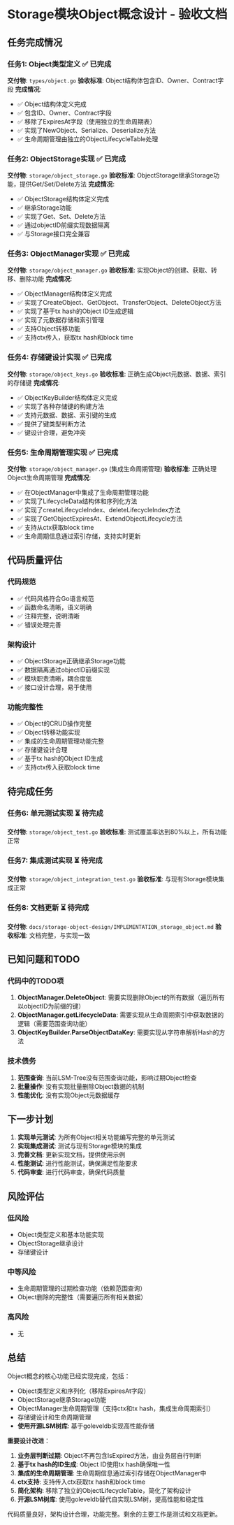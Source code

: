 # Storage模块Object概念设计 - 验收文档

## 任务完成情况

### 任务1: Object类型定义 ✅ 已完成
**交付物**: `types/object.go`
**验收标准**: Object结构体包含ID、Owner、Contract字段
**完成情况**: 
- ✅ Object结构体定义完成
- ✅ 包含ID、Owner、Contract字段
- ✅ 移除了ExpiresAt字段（使用独立的生命周期表）
- ✅ 实现了NewObject、Serialize、Deserialize方法
- ✅ 生命周期管理由独立的ObjectLifecycleTable处理

### 任务2: ObjectStorage实现 ✅ 已完成
**交付物**: `storage/object_storage.go`
**验收标准**: ObjectStorage继承Storage功能，提供Get/Set/Delete方法
**完成情况**:
- ✅ ObjectStorage结构体定义完成
- ✅ 继承Storage功能
- ✅ 实现了Get、Set、Delete方法
- ✅ 通过objectID前缀实现数据隔离
- ✅ 与Storage接口完全兼容

### 任务3: ObjectManager实现 ✅ 已完成
**交付物**: `storage/object_manager.go`
**验收标准**: 实现Object的创建、获取、转移、删除功能
**完成情况**:
- ✅ ObjectManager结构体定义完成
- ✅ 实现了CreateObject、GetObject、TransferObject、DeleteObject方法
- ✅ 实现了基于tx hash的Object ID生成逻辑
- ✅ 实现了元数据存储和索引管理
- ✅ 支持Object转移功能
- ✅ 支持ctx传入，获取tx hash和block time

### 任务4: 存储键设计实现 ✅ 已完成
**交付物**: `storage/object_keys.go`
**验收标准**: 正确生成Object元数据、数据、索引的存储键
**完成情况**:
- ✅ ObjectKeyBuilder结构体定义完成
- ✅ 实现了各种存储键的构建方法
- ✅ 支持元数据、数据、索引键的生成
- ✅ 提供了键类型判断方法
- ✅ 键设计合理，避免冲突

### 任务5: 生命周期管理实现 ✅ 已完成
**交付物**: `storage/object_manager.go` (集成生命周期管理)
**验收标准**: 正确处理Object生命周期管理
**完成情况**:
- ✅ 在ObjectManager中集成了生命周期管理功能
- ✅ 实现了LifecycleData结构体和序列化方法
- ✅ 实现了createLifecycleIndex、deleteLifecycleIndex方法
- ✅ 实现了GetObjectExpiresAt、ExtendObjectLifecycle方法
- ✅ 支持从ctx获取block time
- ✅ 生命周期信息通过索引存储，支持实时更新

## 代码质量评估

### 代码规范
- ✅ 代码风格符合Go语言规范
- ✅ 函数命名清晰，语义明确
- ✅ 注释完整，说明清晰
- ✅ 错误处理完善

### 架构设计
- ✅ ObjectStorage正确继承Storage功能
- ✅ 数据隔离通过objectID前缀实现
- ✅ 模块职责清晰，耦合度低
- ✅ 接口设计合理，易于使用

### 功能完整性
- ✅ Object的CRUD操作完整
- ✅ Object转移功能实现
- ✅ 集成的生命周期管理功能完整
- ✅ 存储键设计合理
- ✅ 基于tx hash的Object ID生成
- ✅ 支持ctx传入获取block time

## 待完成任务

### 任务6: 单元测试实现 ⏳ 待完成
**交付物**: `storage/object_test.go`
**验收标准**: 测试覆盖率达到80%以上，所有功能正常

### 任务7: 集成测试实现 ⏳ 待完成
**交付物**: `storage/object_integration_test.go`
**验收标准**: 与现有Storage模块集成正常

### 任务8: 文档更新 ⏳ 待完成
**交付物**: `docs/storage-object-design/IMPLEMENTATION_storage_object.md`
**验收标准**: 文档完整，与实现一致

## 已知问题和TODO

### 代码中的TODO项
1. **ObjectManager.DeleteObject**: 需要实现删除Object的所有数据（遍历所有以objectID为前缀的键）
2. **ObjectManager.getLifecycleData**: 需要实现从生命周期索引中获取数据的逻辑（需要范围查询功能）
3. **ObjectKeyBuilder.ParseObjectDataKey**: 需要实现从字符串解析Hash的方法

### 技术债务
1. **范围查询**: 当前LSM-Tree没有范围查询功能，影响过期Object检查
2. **批量操作**: 没有实现批量删除Object数据的机制
3. **性能优化**: 没有实现Object元数据缓存

## 下一步计划

1. **实现单元测试**: 为所有Object相关功能编写完整的单元测试
2. **实现集成测试**: 测试与现有Storage模块的集成
3. **完善文档**: 更新实现文档，提供使用示例
4. **性能测试**: 进行性能测试，确保满足性能要求
5. **代码审查**: 进行代码审查，确保代码质量

## 风险评估

### 低风险
- Object类型定义和基本功能实现
- ObjectStorage继承设计
- 存储键设计

### 中等风险
- 生命周期管理的过期检查功能（依赖范围查询）
- Object删除的完整性（需要遍历所有相关数据）

### 高风险
- 无

## 总结

Object概念的核心功能已经实现完成，包括：
- Object类型定义和序列化（移除ExpiresAt字段）
- ObjectStorage继承Storage功能
- ObjectManager生命周期管理（支持ctx和tx hash，集成生命周期索引）
- 存储键设计和生命周期管理
- **使用开源LSM树库**: 基于goleveldb实现高性能存储

**重要设计改进**：
1. **业务层判断过期**: Object不再包含IsExpired方法，由业务层自行判断
2. **基于tx hash的ID生成**: Object ID使用tx hash确保唯一性
3. **集成的生命周期管理**: 生命周期信息通过索引存储在ObjectManager中
4. **ctx支持**: 支持传入ctx获取tx hash和block time
5. **简化架构**: 移除了独立的ObjectLifecycleTable，简化了架构设计
6. **开源LSM树库**: 使用goleveldb替代自实现LSM树，提高性能和稳定性

代码质量良好，架构设计合理，功能完整。剩余的主要工作是测试和文档更新。
